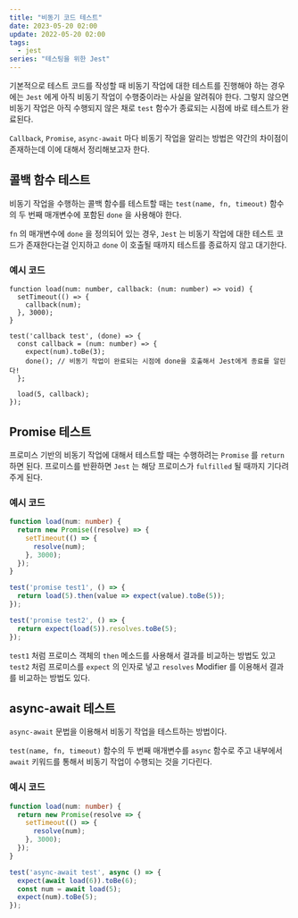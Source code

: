 ```yaml
---
title: "비동기 코드 테스트"
date: 2023-05-20 02:00
update: 2022-05-20 02:00
tags:
  - jest
series: "테스팅을 위한 Jest"
---
```


기본적으로 테스트 코드를 작성할 때 비동기 작업에 대한 테스트를 진행해야 하는 경우에는 `Jest` 에게 아직 비동기 작업이 수행중이라는 사실을 알려줘야 한다. 그렇지 않으면 비동기 작업은 아직 수행되지 않은 채로 `test` 함수가 종료되는 시점에 바로 테스트가 완료된다.

`Callback`, `Promise`, `async-await` 마다 비동기 작업을 알리는 방법은 약간의 차이점이 존재하는데 이에 대해서 정리해보고자 한다.

## 콜백 함수 테스트
비동기 작업을 수행하는 콜백 함수를 테스트할 때는 `test(name, fn, timeout)` 함수의 두 번째 매개변수에 포함된 `done` 을 사용해야 한다.

`fn` 의 매개변수에 `done` 을 정의되어 있는 경우, `Jest` 는 비동기 작업에 대한 테스트 코드가 존재한다는걸 인지하고 `done` 이 호출될 때까지 테스트를 종료하지 않고 대기한다.

### 예시 코드
```ts{10}
function load(num: number, callback: (num: number) => void) {
  setTimeout(() => {
    callback(num);
  }, 3000);
}

test('callback test', (done) => {
  const callback = (num: number) => {
    expect(num).toBe(3);
    done(); // 비동기 작업이 완료되는 시점에 done을 호출해서 Jest에게 종료를 알린다!
  };

  load(5, callback);
});
```

## Promise 테스트
프로미스 기반의 비동기 작업에 대해서 테스트할 때는 수행하려는 `Promise` 를 `return` 하면 된다. 프로미스를 반환하면 `Jest` 는 해당 프로미스가 `fulfilled` 될 때까지 기다려 주게 된다.

### 예시 코드
```ts
function load(num: number) {
  return new Promise((resolve) => {
    setTimeout(() => {
      resolve(num);
    }, 3000);
  });
}

test('promise test1', () => {
  return load(5).then(value => expect(value).toBe(5));
});

test('promise test2', () => {
  return expect(load(5)).resolves.toBe(5);
});
```

`test1` 처럼 프로미스 객체의 `then` 메소드를 사용해서 결과를 비교하는 방법도 있고  
`test2` 처럼 프로미스를 `expect` 의 인자로 넣고 `resolves` Modifier 를 이용해서 결과를 비교하는 방법도 있다.

## async-await 테스트
`async-await` 문법을 이용해서 비동기 작업을 테스트하는 방법이다.  

`test(name, fn, timeout)` 함수의 두 번째 매개변수를 `async` 함수로 주고 내부에서 `await` 키워드를 통해서 비동기 작업이 수행되는 것을 기다린다.

### 예시 코드
```ts
function load(num: number) {
  return new Promise(resolve => {
    setTimeout(() => {
      resolve(num);
    }, 3000);
  });
}

test('async-await test', async () => {
  expect(await load(6)).toBe(6);
  const num = await load(5);
  expect(num).toBe(5);
});
```